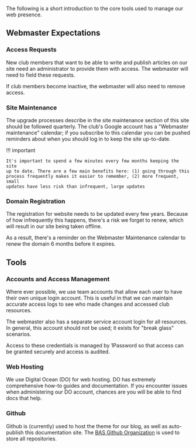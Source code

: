 The following is a short introduction to the core tools used to manage our
web presence.

## Webmaster Expectations

### Access Requests

New club members that want to be able to write and publish articles on our site
need an administrator to provide them with access. The webmaster will need to
field these requests.

If club members become inactive, the webmaster will also need to remove access.

### Site Maintenance

The upgrade processes describe in the site maintenance section of this site
should be followed quarterly. The club's Google account has a "Webmaster
maintenance" calendar; if you subscribe to this calendar you can be pushed
reminders about when you should log in to keep the site up-to-date.

!!! important

    It's important to spend a few minutes every few months keeping the site
    up to date. There are a few main benefits here: (1) going through this
    process frequently makes it easier to remember, (2) more frequent, small
    updates have less risk than infrequent, large updates

### Domain Registration

The registration for website needs to be updated every few years. Because of
how infrequently this happens, there's a risk we forget to renew, which will
result in our site being taken offline.

As a result, there's a reminder on the Webmaster Maintenance calendar to renew
the domain 6 months before it expires.

## Tools

### Accounts and Access Management

Where ever possible, we use team accounts that allow each user to have their own
unique login account. This is useful in that we can maintain accurate access
logs to see who made changes and accessed club resources.

The webmaster also has a separate service account login for all resources. In
general, this account should not be used; it exists for "break glass" scenarios.

Access to these credentials is managed by 1Password so that access can be granted
securely and access is audited.

### Web Hosting

We use Digital Ocean (DO) for web hosting. DO has extremely comprehensive how-to
guides and documentation. If you encounter issues when administering our DO
account, chances are you will be able to find docs that help.

### Github

Github is (currently) used to host the theme for our blog, as well as
auto-publish this documentation site. The [BAS Github Organization][bas-github]
is used to store all repositories.

[bas-github]: https://github.com/Boston-Aquarium-Society/
